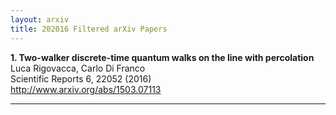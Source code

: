```yaml
---
layout: arxiv
title: 202016 Filtered arXiv Papers
---
```


**1.    Two-walker discrete-time quantum walks on the line with percolation**  
Luca Rigovacca, Carlo Di Franco  
Scientific Reports 6, 22052 (2016)  
http://www.arxiv.org/abs/1503.07113  
<blockquote>
<p>

</p>
</blockquote>

------

